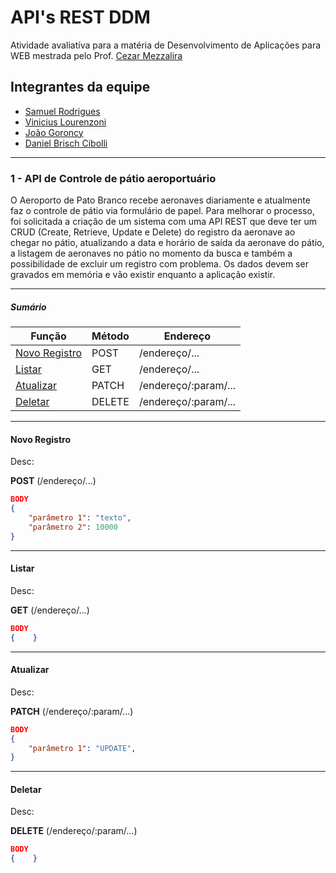 # API's REST DDM

Atividade avaliatíva para a matéria de Desenvolvimento de Aplicações para WEB mestrada pelo Prof. [Cezar Mezzalira](https://github.com/cezarmezzalira)

## Integrantes da equipe

- [Samuel Rodrigues](https://github.com/Sammus-s)
- [Vinicius Lourenzoni](https://github.com/viniciusLourenzoni)
- [João Goroncy](https://github.com/Goroncy)
- [Daniel Brisch Cibolli](https://github.com/DanielBrisch)

---
### 1 - API de Controle de pátio aeroportuário

O Aeroporto de Pato Branco recebe aeronaves  diariamente e atualmente faz o controle de pátio via formulário de papel. Para melhorar o processo, foi solicitada a criação de um sistema com uma API REST que deve ter um CRUD (Create, Retrieve, Update e Delete) do registro da aeronave ao chegar no pátio, atualizando a data e horário de saída da aeronave do pátio, a listagem de aeronaves no pátio no momento da busca e também a possibilidade de excluir um registro com problema. Os dados devem ser gravados em memória e vão existir enquanto a aplicação existir.

---
##### Sumário
| Função | Método | Endereço |
|--------|--------|----------|
| [Novo Registro](#novo-registro) | POST   | /endereço/... |
| [Listar](#listar) | GET   | /endereço/... |
| [Atualizar](#atualizar) | PATCH   | /endereço/:param/... |
| [Deletar](#deletar) | DELETE   | /endereço/:param/... |

---
#### Novo Registro

Desc: 

**POST** (/endereço/...)
```json
BODY
{    
    "parâmetro 1": "texto",    
    "parâmetro 2": 10000
}
```
---

#### Listar

Desc: 

**GET** (/endereço/...)
```json
BODY
{    }
```
---

#### Atualizar

Desc: 

**PATCH** (/endereço/:param/...)
```json
BODY
{  
    "parâmetro 1": "UPDATE",  
}
```
---
#### Deletar

Desc: 

**DELETE** (/endereço/:param/...)
```json
BODY
{    }
```